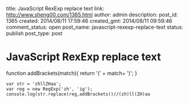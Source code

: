 title: JavaScript RexExp replace text 
link: http://www.sheng00.com/1365.html
author: admin
description: 
post_id: 1365
created: 2014/08/11 17:59:46
created_gmt: 2014/08/11 09:59:46
comment_status: open
post_name: javascript-rexexp-replace-text
status: publish
post_type: post

# JavaScript RexExp replace text 

function addBrackets(match){
      return '(' + match+ ')';
    }
    
    var str = 'zhllZHaa';
    var reg = new RegExp('zh', 'ig');
    console.log(str.replace(reg,addBrackets))//(zh)ll(ZH)aa